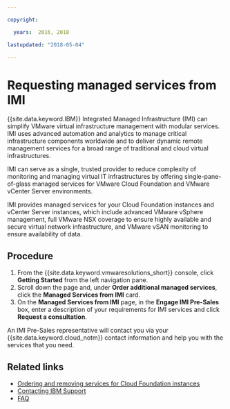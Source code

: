 ```yaml
---

copyright:

  years:  2016, 2018

lastupdated: "2018-05-04"

---
```


# Requesting managed services from IMI

{{site.data.keyword.IBM}} Integrated Managed Infrastructure (IMI) can simplify VMware virtual infrastructure management with modular services. IMI uses advanced automation and analytics to manage critical infrastructure components worldwide and to deliver dynamic remote management services for a broad range of traditional and cloud virtual infrastructures.

IMI can serve as a single, trusted provider to reduce complexity of monitoring and managing virtual IT infrastructures by offering single-pane-of-glass managed services for VMware Cloud Foundation and VMware vCenter Server environments.

IMI provides managed services for your Cloud Foundation instances and vCenter Server instances, which include advanced VMware vSphere management, full VMware NSX coverage to ensure highly available and secure virtual network infrastructure, and VMware vSAN monitoring to ensure availability of data.

## Procedure

1. From the {{site.data.keyword.vmwaresolutions_short}} console, click **Getting Started** from the left navigation pane.
2. Scroll down the page and, under **Order additional managed services**, click the **Managed Services from IMI** card.
3. On the **Managed Services from IMI** page, in the **Engage IMI Pre-Sales** box, enter a description of your requirements for IMI services and click **Request a consultation**.

An IMI Pre-Sales representative will contact you via your {{site.data.keyword.cloud_notm}} contact information and help you with the services that you need.

## Related links

* [Ordering and removing services for Cloud Foundation instances](../sddc/sd_addingremovingservices.html)
* [Contacting IBM Support](../vmonic/trbl_support.html)
* [FAQ](../vmonic/faq.html)
